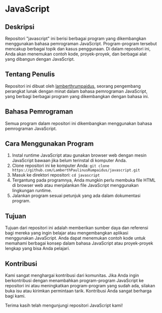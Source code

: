 # JavaScript 

## Deskripsi
Repositori "javascript" ini berisi berbagai program yang dikembangkan menggunakan bahasa pemrograman JavaScript. Program-program tersebut mencakup berbagai topik dan kasus penggunaan. Di dalam repositori ini, Anda akan menemukan contoh kode, proyek-proyek, dan berbagai alat yang dibangun dengan JavaScript.

## Tentang Penulis
Repositori ini dibuat oleh [lamberthrumpaidus](https://github.com/lamberthrumpaidus), seorang pengembang perangkat lunak dengan minat dalam bahasa pemrograman JavaScript, yang berbagi berbagai program yang dikembangkan dengan bahasa ini.

## Bahasa Pemrograman
Semua program dalam repositori ini dikembangkan menggunakan bahasa pemrograman JavaScript.

## Cara Menggunakan Program
1. Instal runtime JavaScript atau gunakan browser web dengan mesin JavaScript bawaan jika belum terinstal di komputer Anda.
2. Clone repositori ini ke komputer Anda: `git clone https://github.com/LamberthPaulinusRumpaidus/javascript.git`
3. Masuk ke direktori repositori: `cd javascript`
4. Tergantung pada programnya, Anda mungkin perlu membuka file HTML di browser web atau menjalankan file JavaScript menggunakan lingkungan runtime.
5. Jalankan program sesuai petunjuk yang ada dalam dokumentasi program.

## Tujuan
Tujuan dari repositori ini adalah memberikan sumber daya dan referensi bagi mereka yang ingin belajar atau mengembangkan aplikasi menggunakan JavaScript. Anda dapat menemukan contoh kode untuk memahami berbagai konsep dalam bahasa JavaScript atau proyek-proyek lengkap yang bisa Anda pelajari.

## Kontribusi
Kami sangat menghargai kontribusi dari komunitas. Jika Anda ingin berkontribusi dengan menambahkan program-program JavaScript ke repositori ini atau meningkatkan program-program yang sudah ada, silakan buka isu atau kirimkan permintaan tarik. Kontribusi Anda sangat berharga bagi kami.

Terima kasih telah mengunjungi repositori JavaScript kami!
